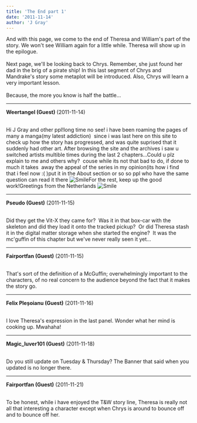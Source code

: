 ```yaml
---
title: 'The End part 1'
date: '2011-11-14'
author: 'J Gray'
---
```


And with this page, we come to the end of Theresa and William's part of the story. We won't see William again for a little while. Theresa will show up in the epilogue.<br><br>Next page, we'll be looking back to Chrys. Remember, she just found her dad in the brig of a pirate ship! In this last segment of Chrys and Mandrake's story some metaplot will be introduced. Also, Chrys will learn a very important lesson.<br><br>Because, the more you know is half the battle...<br>

---
**Weertangel (Guest)** (2011-11-14)

<br>Hi J Gray and other ppl!long time no see! i have been roaming the pages of many a manga(my latest addiction)&nbsp; since i was last here on this site to check up how the story has progressed, and was quite suprised that it suddenly had other art. After browsing the site and the archives i saw u switched artists multible times during the last 2 chapters...Could u plz explain to me&nbsp;and others why?&nbsp; couse while its not that bad to do, if done to much it takes&nbsp; away the appeal of the series in my opinion(its how i find&nbsp; that i feel now :( )put it in the About section or so so ppl who have the same question can read it there <img src="//smilies/smile.gif" alt="Smile" border="0">For the rest, keep up the good work!Greetings from the Netherlands <img src="//smilies/smile.gif" alt="Smile" border="0">

---
**Pseudo (Guest)** (2011-11-15)

<br> Did they get the Vit-X they came for?&nbsp; Was it in that box-car with the skeleton and did they load it onto the tracked pickup?&nbsp; Or did Theresa stash it in the digital matter storage when she started the engine?&nbsp; It was the mc'guffin of this chapter but we've never really seen it yet...<br>

---
**Fairportfan (Guest)** (2011-11-15)

<br> That's sort of the definition of a McGuffin; overwhelmingly important to the characters, of no real concern to the audience beyond the fact that it makes the story go.

---
**Felix Pleșoianu (Guest)** (2011-11-16)

<br> I love Theresa's expression in the last panel. Wonder what her mind is cooking up. Mwahaha!

---
**Magic_luver101 (Guest)** (2011-11-18)

<br> Do you still update on Tuesday &amp; Thursday? The Banner that said when you updated is no longer there.&nbsp;

---
**Fairportfan (Guest)** (2011-11-21)

<br> To be honest, while i have enjoyed the T&amp;W story line, Theresa is really not all that interesting a character except when Chrys is around to bounce off and to bounce off her.

